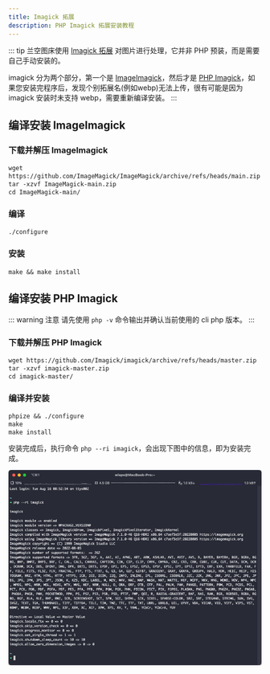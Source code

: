 ```yaml
---
title: Imagick 拓展
description: PHP Imagick 拓展安装教程
---
```


::: tip
兰空图床使用 [Imagick 拓展](https://www.php.net/manual/zh/book.imagick.php) 对图片进行处理，它并非 PHP 预装，而是需要自己手动安装的。  

imagick 分为两个部分，第一个是 [ImageImagick](http://www.imagemagick.org)，然后才是 [PHP Imagick](https://www.php.net/manual/zh/book.imagick.php)，如果您安装完程序后，发现个别拓展名(例如webp)无法上传，很有可能是因为 imagick 安装时未支持 webp，需要重新编译安装。
:::

## 编译安装 ImageImagick

### 下载并解压 ImageImagick
```shell
wget https://github.com/ImageMagick/ImageMagick/archive/refs/heads/main.zip
tar -xzvf ImageMagick-main.zip
cd ImageMagick-main/
```

### 编译
```shell
./configure
```

### 安装
```shell
make && make install
```

## 编译安装 PHP Imagick
::: warning 注意
请先使用 `php -v` 命令输出并确认当前使用的 cli php 版本。
:::

### 下载并解压 PHP Imagick
```shell
wget https://github.com/Imagick/imagick/archive/refs/heads/master.zip
tar -xzvf imagick-master.zip
cd imagick-master/
```

### 编译并安装
```shell
phpize && ./configure
make
make install
```

安装完成后，执行命令 `php --ri imagick`，会出现下图中的信息，即为安装完成。

![php-imagick](/php-imagick.png)